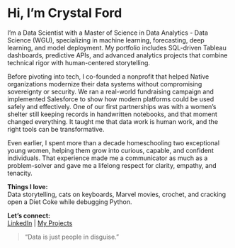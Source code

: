 # Hi, I’m Crystal Ford

I’m a Data Scientist with a Master of Science in Data Analytics - Data Science (WGU), specializing in machine learning, forecasting, deep learning, and model deployment. My portfolio includes SQL-driven Tableau dashboards, predictive APIs, and advanced analytics projects that combine technical rigor with human-centered storytelling.

Before pivoting into tech, I co-founded a nonprofit that helped Native organizations modernize their data systems without compromising sovereignty or security. We ran a real-world fundraising campaign and implemented Salesforce to show how modern platforms could be used safely and effectively. One of our first partnerships was with a women’s shelter still keeping records in handwritten notebooks, and that moment changed everything. It taught me that data work is human work, and the right tools can be transformative.

Even earlier, I spent more than a decade homeschooling two exceptional young women, helping them grow into curious, capable, and confident individuals. That experience made me a communicator as much as a problem-solver and gave me a lifelong respect for clarity, empathy, and tenacity.

**Things I love:**  
Data storytelling, cats on keyboards, Marvel movies, crochet, and cracking open a Diet Coke while debugging Python.

**Let’s connect:**  
[LinkedIn](https://www.linkedin.com/in/crystal-m-ford/) | [My Projects](https://github.com/crystalmford?tab=repositories)

> “Data is just people in disguise.”
